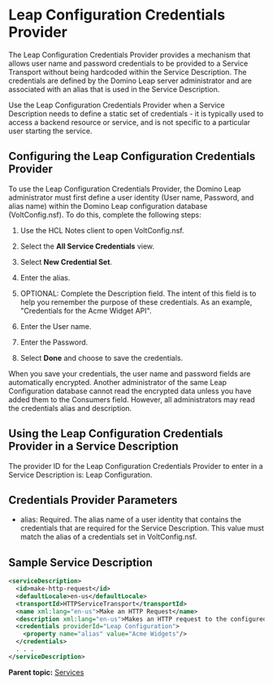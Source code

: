 # Leap Configuration Credentials Provider

The Leap Configuration Credentials Provider provides a mechanism that allows user name and password credentials to be provided to a Service Transport without being hardcoded within the Service Description. The credentials are defined by the Domino Leap server administrator and are associated with an alias that is used in the Service Description.

Use the Leap Configuration Credentials Provider when a Service Description needs to define a static set of credentials - it is typically used to access a backend resource or service, and is not specific to a particular user starting the service.

## Configuring the Leap Configuration Credentials Provider

To use the Leap Configuration Credentials Provider, the Domino Leap administrator must first define a user identity (User name, Password, and alias name) within the Domino Leap configuration database (VoltConfig.nsf). To do this, complete the following steps:

1. Use the HCL Notes client to open VoltConfig.nsf.

2. Select the **All Service Credentials** view.

3. Select **New Credential Set**.

4. Enter the alias.

5. OPTIONAL: Complete the Description field. The intent of this field is to help you remember the purpose of these credentials. As an example, "Credentials for the Acme Widget API".

6. Enter the User name.

7. Enter the Password.

8. Select **Done** and choose to save the credentials.

When you save your credentials, the user name and password fields are automatically encrypted. Another administrator of the same Leap Configuration database cannot read the encrypted data unless you have added them to the Consumers field. However, all administrators may read the credentials alias and description.

## Using the Leap Configuration Credentials Provider in a Service Description

The provider ID for the Leap Configuration Credentials Provider to enter in a Service Description is: Leap Configuration.

## Credentials Provider Parameters

- alias: Required.  The alias name of a user identity that contains the credentials that are required for the Service Description. This value must match the alias of a credentials set in VoltConfig.nsf. 

## Sample Service Description

```xml
<serviceDescription>
  <id>make-http-request</id>
  <defaultLocale>en-us</defaultLocale>
  <transportId>HTTPServiceTransport</transportId>
  <name xml:lang="en-us">Make an HTTP Request</name>
  <description xml:lang="en-us">Makes an HTTP request to the configured URL and returns the result</description>
  <credentials providerId="Leap Configuration">
    <property name="alias" value="Acme Widgets"/>
  </credentials>
  . . .
</serviceDescription>
```

**Parent topic:** [Services](ref_services_toc.md)